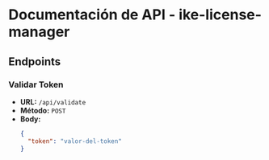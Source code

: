# Documentación de API - ike-license-manager

## Endpoints

### Validar Token

- **URL:** `/api/validate`
- **Método:** `POST`
- **Body:**
  ```json
  {
    "token": "valor-del-token"
  }